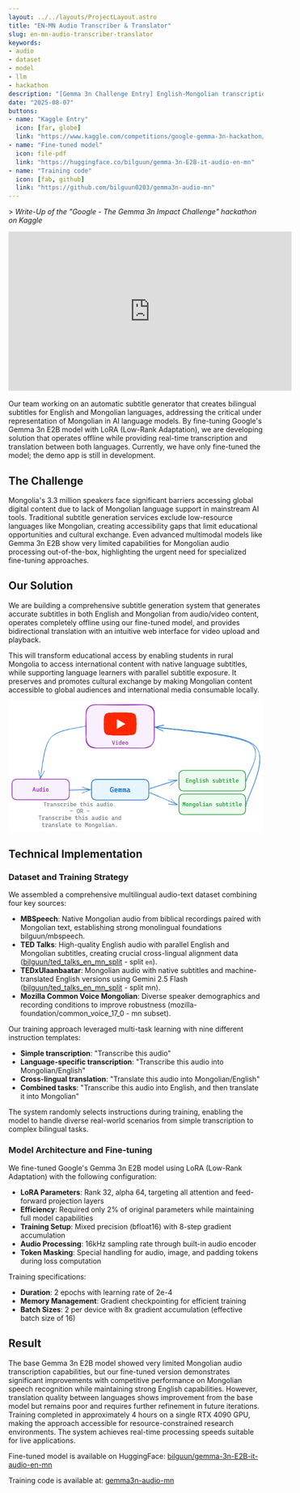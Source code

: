 ```yaml
---
layout: ../../layouts/ProjectLayout.astro
title: "EN-MN Audio Transcriber & Translator"
slug: en-mn-audio-transcriber-translator
keywords:
- audio
- dataset
- model
- llm
- hackathon
description: "[Gemma 3n Challenge Entry] English-Mongolian transcription and translation using fine-tuned Gemma 3n E2B model."
date: "2025-08-07"
buttons:
- name: "Kaggle Entry"
  icon: [far, globe]
  link: "https://www.kaggle.com/competitions/google-gemma-3n-hackathon/writeups/english-mongolian-audio-transcriber-and-translator#3264640"
- name: "Fine-tuned model"
  icon: file-pdf
  link: "https://huggingface.co/bilguun/gemma-3n-E2B-it-audio-en-mn"
- name: "Training code"
  icon: [fab, github]
  link: "https://github.com/bilguun0203/gemma3n-audio-mn"
---
```


\> *Write-Up of the "Google - The Gemma 3n Impact Challenge" hackathon on Kaggle*

<iframe width="560" height="315" src="https://www.youtube.com/embed/LayUFbTfEqQ?si=ENcLFBKROqFpkN3G" title="YouTube video player" frameborder="0" allow="accelerometer; autoplay; clipboard-write; encrypted-media; gyroscope; picture-in-picture; web-share" referrerpolicy="strict-origin-when-cross-origin" allowfullscreen></iframe>

<br/>

Our team working on an automatic subtitle generator that creates bilingual subtitles for English and Mongolian languages, addressing the critical under representation of Mongolian in AI language models. By fine-tuning Google's Gemma 3n E2B model with LoRA (Low-Rank Adaptation), we are developing solution that operates offline while providing real-time transcription and translation between both languages. Currently, we have only fine-tuned the model; the demo app is still in development.

## The Challenge

Mongolia's 3.3 million speakers face significant barriers accessing global digital content due to lack of Mongolian language support in mainstream AI tools. Traditional subtitle generation services exclude low-resource languages like Mongolian, creating accessibility gaps that limit educational opportunities and cultural exchange. Even advanced multimodal models like Gemma 3n E2B show very limited capabilities for Mongolian audio processing out-of-the-box, highlighting the urgent need for specialized fine-tuning approaches.

## Our Solution

We are building a comprehensive subtitle generation system that generates accurate subtitles in both English and Mongolian from audio/video content, operates completely offline using our fine-tuned model, and provides bidirectional translation with an intuitive web interface for video upload and playback.

This will transform educational access by enabling students in rural Mongolia to access international content with native language subtitles, while supporting language learners with parallel subtitle exposure. It preserves and promotes cultural exchange by making Mongolian content accessible to global audiences and international media consumable locally.

![diagram](../../assets/gemma-audio.png)

## Technical Implementation

### Dataset and Training Strategy

We assembled a comprehensive multilingual audio-text dataset combining four key sources:

- **MBSpeech**: Native Mongolian audio from biblical recordings paired with Mongolian text, establishing strong monolingual foundations bilguun/mbspeech.
- **TED Talks**: High-quality English audio with parallel English and Mongolian subtitles, creating crucial cross-lingual alignment data ([bilguun/ted_talks_en_mn_split](https://huggingface.co/datasets/bilguun/mbspeech) - split `en`).
- **TEDxUlaanbaatar**: Mongolian audio with native subtitles and machine-translated English versions using Gemini 2.5 Flash ([bilguun/ted_talks_en_mn_split]() - split mn).
- **Mozilla Common Voice Mongolian**: Diverse speaker demographics and recording conditions to improve robustness (mozilla-foundation/common_voice_17_0 - mn subset).

Our training approach leveraged multi-task learning with nine different instruction templates:

- **Simple transcription**: "Transcribe this audio"
- **Language-specific transcription**: "Transcribe this audio into Mongolian/English"
- **Cross-lingual translation**: "Translate this audio into Mongolian/English"
- **Combined tasks**: "Transcribe this audio into English, and then translate it into Mongolian"

The system randomly selects instructions during training, enabling the model to handle diverse real-world scenarios from simple transcription to complex bilingual tasks.

### Model Architecture and Fine-tuning

We fine-tuned Google's Gemma 3n E2B model using LoRA (Low-Rank Adaptation) with the following configuration:

- **LoRA Parameters**: Rank 32, alpha 64, targeting all attention and feed-forward projection layers
- **Efficiency**: Required only 2% of original parameters while maintaining full model capabilities
- **Training Setup**: Mixed precision (bfloat16) with 8-step gradient accumulation
- **Audio Processing**: 16kHz sampling rate through built-in audio encoder
- **Token Masking**: Special handling for audio, image, and padding tokens during loss computation

Training specifications:

- **Duration**: 2 epochs with learning rate of 2e-4
- **Memory Management**: Gradient checkpointing for efficient training
- **Batch Sizes**: 2 per device with 8x gradient accumulation (effective batch size of 16)

## Result

The base Gemma 3n E2B model showed very limited Mongolian audio transcription capabilities, but our fine-tuned version demonstrates significant improvements with competitive performance on Mongolian speech recognition while maintaining strong English capabilities. However, translation quality between languages shows improvement from the base model but remains poor and requires further refinement in future iterations. Training completed in approximately 4 hours on a single RTX 4090 GPU, making the approach accessible for resource-constrained research environments. The system achieves real-time processing speeds suitable for live applications.

Fine-tuned model is available on HuggingFace: [bilguun/gemma-3n-E2B-it-audio-en-mn](https://huggingface.co/bilguun/gemma-3n-E2B-it-audio-en-mn)

Training code is available at: [gemma3n-audio-mn](https://github.com/bilguun0203/gemma3n-audio-mn)
